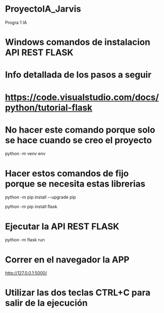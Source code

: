 # ProyectoIA_Jarvis
Progra 1 IA



# Windows comandos de instalacion API REST FLASK
# Info detallada de los pasos a seguir
# https://code.visualstudio.com/docs/python/tutorial-flask

# No hacer este comando porque solo se hace cuando se creo el proyecto

python -m venv env

# Hacer estos comandos de fijo porque se necesita estas librerias

python -m pip install --upgrade pip

python -m pip install flask

# Ejecutar la API REST FLASK

python -m flask run

# Correr en el navegador la APP

http://127.0.0.1:5000/

# Utilizar las dos teclas CTRL+C para salir de la ejecución

